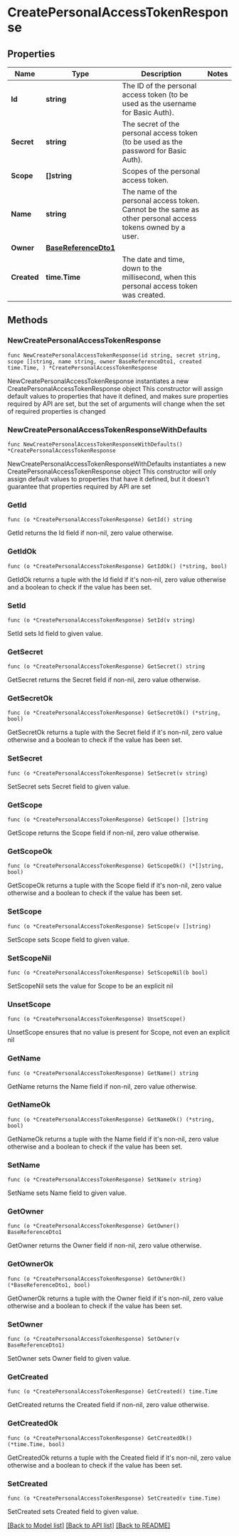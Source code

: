 # CreatePersonalAccessTokenResponse

## Properties

Name | Type | Description | Notes
------------ | ------------- | ------------- | -------------
**Id** | **string** | The ID of the personal access token (to be used as the username for Basic Auth). | 
**Secret** | **string** | The secret of the personal access token (to be used as the password for Basic Auth). | 
**Scope** | **[]string** | Scopes of the personal  access token. | 
**Name** | **string** | The name of the personal access token. Cannot be the same as other personal access tokens owned by a user. | 
**Owner** | [**BaseReferenceDto1**](BaseReferenceDto1.md) |  | 
**Created** | **time.Time** | The date and time, down to the millisecond, when this personal access token was created. | 

## Methods

### NewCreatePersonalAccessTokenResponse

`func NewCreatePersonalAccessTokenResponse(id string, secret string, scope []string, name string, owner BaseReferenceDto1, created time.Time, ) *CreatePersonalAccessTokenResponse`

NewCreatePersonalAccessTokenResponse instantiates a new CreatePersonalAccessTokenResponse object
This constructor will assign default values to properties that have it defined,
and makes sure properties required by API are set, but the set of arguments
will change when the set of required properties is changed

### NewCreatePersonalAccessTokenResponseWithDefaults

`func NewCreatePersonalAccessTokenResponseWithDefaults() *CreatePersonalAccessTokenResponse`

NewCreatePersonalAccessTokenResponseWithDefaults instantiates a new CreatePersonalAccessTokenResponse object
This constructor will only assign default values to properties that have it defined,
but it doesn't guarantee that properties required by API are set

### GetId

`func (o *CreatePersonalAccessTokenResponse) GetId() string`

GetId returns the Id field if non-nil, zero value otherwise.

### GetIdOk

`func (o *CreatePersonalAccessTokenResponse) GetIdOk() (*string, bool)`

GetIdOk returns a tuple with the Id field if it's non-nil, zero value otherwise
and a boolean to check if the value has been set.

### SetId

`func (o *CreatePersonalAccessTokenResponse) SetId(v string)`

SetId sets Id field to given value.


### GetSecret

`func (o *CreatePersonalAccessTokenResponse) GetSecret() string`

GetSecret returns the Secret field if non-nil, zero value otherwise.

### GetSecretOk

`func (o *CreatePersonalAccessTokenResponse) GetSecretOk() (*string, bool)`

GetSecretOk returns a tuple with the Secret field if it's non-nil, zero value otherwise
and a boolean to check if the value has been set.

### SetSecret

`func (o *CreatePersonalAccessTokenResponse) SetSecret(v string)`

SetSecret sets Secret field to given value.


### GetScope

`func (o *CreatePersonalAccessTokenResponse) GetScope() []string`

GetScope returns the Scope field if non-nil, zero value otherwise.

### GetScopeOk

`func (o *CreatePersonalAccessTokenResponse) GetScopeOk() (*[]string, bool)`

GetScopeOk returns a tuple with the Scope field if it's non-nil, zero value otherwise
and a boolean to check if the value has been set.

### SetScope

`func (o *CreatePersonalAccessTokenResponse) SetScope(v []string)`

SetScope sets Scope field to given value.


### SetScopeNil

`func (o *CreatePersonalAccessTokenResponse) SetScopeNil(b bool)`

 SetScopeNil sets the value for Scope to be an explicit nil

### UnsetScope
`func (o *CreatePersonalAccessTokenResponse) UnsetScope()`

UnsetScope ensures that no value is present for Scope, not even an explicit nil
### GetName

`func (o *CreatePersonalAccessTokenResponse) GetName() string`

GetName returns the Name field if non-nil, zero value otherwise.

### GetNameOk

`func (o *CreatePersonalAccessTokenResponse) GetNameOk() (*string, bool)`

GetNameOk returns a tuple with the Name field if it's non-nil, zero value otherwise
and a boolean to check if the value has been set.

### SetName

`func (o *CreatePersonalAccessTokenResponse) SetName(v string)`

SetName sets Name field to given value.


### GetOwner

`func (o *CreatePersonalAccessTokenResponse) GetOwner() BaseReferenceDto1`

GetOwner returns the Owner field if non-nil, zero value otherwise.

### GetOwnerOk

`func (o *CreatePersonalAccessTokenResponse) GetOwnerOk() (*BaseReferenceDto1, bool)`

GetOwnerOk returns a tuple with the Owner field if it's non-nil, zero value otherwise
and a boolean to check if the value has been set.

### SetOwner

`func (o *CreatePersonalAccessTokenResponse) SetOwner(v BaseReferenceDto1)`

SetOwner sets Owner field to given value.


### GetCreated

`func (o *CreatePersonalAccessTokenResponse) GetCreated() time.Time`

GetCreated returns the Created field if non-nil, zero value otherwise.

### GetCreatedOk

`func (o *CreatePersonalAccessTokenResponse) GetCreatedOk() (*time.Time, bool)`

GetCreatedOk returns a tuple with the Created field if it's non-nil, zero value otherwise
and a boolean to check if the value has been set.

### SetCreated

`func (o *CreatePersonalAccessTokenResponse) SetCreated(v time.Time)`

SetCreated sets Created field to given value.



[[Back to Model list]](../README.md#documentation-for-models) [[Back to API list]](../README.md#documentation-for-api-endpoints) [[Back to README]](../README.md)


